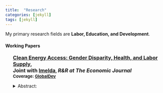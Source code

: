 ```yaml
---
title:  "Research"
categories: [jekyll]
tags: [jekyll]
---
```

<p> My primary research fields are <b>Labor, Education, and Development</b>. 

<h4 id="working-papers"><strong>Working Papers</strong></h4>
<ul>
<p><b><font size="3"><a href="https://e-archivo.uc3m.es/bitstream/handle/10016/29397/we1919.pdf?sequence=1" target="_blank">Clean Energy Access: Gender Disparity, Health, and Labor Supply, </a></font> <br/><font size="3">Joint with <a href="https://sites.google.com/a/hawaii.edu/imelda/" target="_blank">Imelda</a></font>, <em><font size="3">R&R at <span style="font-weight:bold">The Economic Journal</span></font></em>
<br/><font size="2"><strong>Coverage:</strong> <a href="https://www.globaldev.blog/blog/improving-women’s-health-and-economic-outcomes-access-clean-energy">GlobalDev</a></font>
</b></p> </ul>
<ul>
<details><summary>Abstract:</summary><font size="2"><p>Women are known to bear the largest share of health, time and labor supply burden associated with a lack of modern energy. In this paper, we study the impact of clean energy access on adult health and labor supply outcomes by exploiting a nationwide rollout of clean cooking fuel program in Indonesia. This program led to a large-scale fuel switching, from kerosene, a dirty fuel, to liquid petroleum gas, a significantly cleaner and efficient cooking fuel than kerosene. Using rich longitudinal survey data from the Indonesia Family Life Survey and the staggered structure of the program roll-out, we find that access to clean cooking led to a significant improvement in women's health, particularly among those who spend most of their time indoors doing housework. We also find an increase in the labor supplied by these women suggesting that having clean and efficient cooking fuel may not only improved women's health but also improve their productivity, subsequently allowing them to supply more market labor. For men, we find an increase in the hours of labor supplied, with a higher increase among men in households where women accrued the largest health and labor benefits from the program. These results highlight the role of clean energy in reducing gender-disparity in health and labor participation and point to the existence of positive externality from improved health and productivity of women on other members of the household.</p></font></details>
</ul>
<!--<h4 id="work-in-progress"><strong>Work in Progress</strong></h4>-->
<!--<ul>-->
<!--<p><b><font size="3">Mismatches in College Quality and Student Quality: A Rank-Based Perspective </font> </b></p>-->
  
<!--<p><b><font size="3">Impact of Schools' Financial Incentives on Students' Outcomes </font></b></p>-->
  
<!--<p><b><font size="3">Can Technology Mitigate the Impact of Heat on Labor Productivity? </font><br/><font size="2">(Joint with Anna Custers, <a href="https://www.poverty-action.org/people/bhavani-prathap-kasina" target="_blank">Bhavani Prathap Kasina</a> and <a href="https://sites.google.com/view/deepak-saraswat/home?authuser=0" target="_blank">Deepak Saraswat</a>)</font></b></p>-->
<!--</ul>-->


